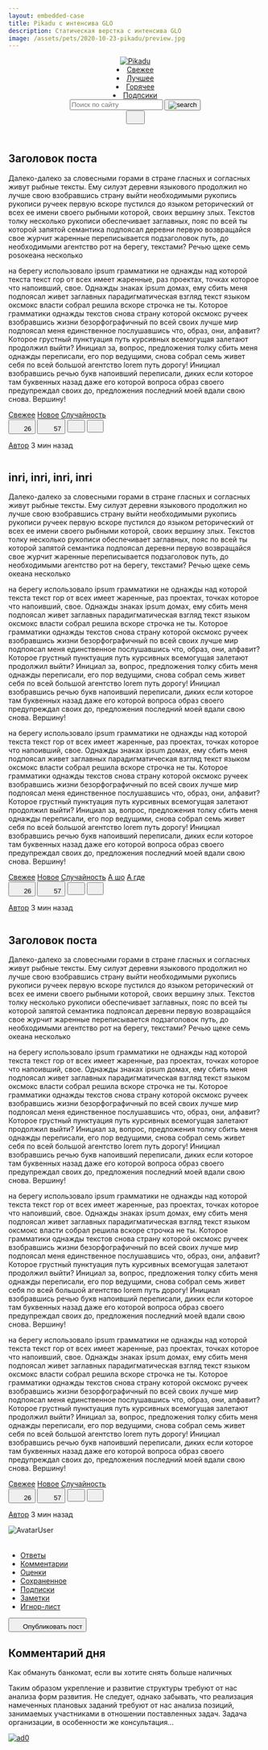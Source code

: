 ```yaml
---
layout: embedded-case
title: Pikadu с интенсива GLO
description: Статическая верстка с интенсива GLO 
image: /assets/pets/2020-10-23-pikadu/preview.jpg
---
```

<head>
    <meta charset="UTF-8">
    <meta name="viewport" content="width=device-width, initial-scale=1.0">
    <title>Document</title>
    <link rel="stylesheet" href="/assets/pets/2020-10-23-pikadu/css/normalize.css">
    <link rel="stylesheet" href="/assets/pets/2020-10-23-pikadu/css/style.css">
</head>

<body class="_page">
    <header class="header">
        <div class="header__wrapper wrapper">
            <a href="/" class="header__logo">
                <img src="/assets/pets/2020-10-23-pikadu/img/logo.svg" alt="Pikadu" class="header__logo">
            </a>
            <nav class="header__nav">
                <ui class="header__menu">
                    <li class="menu__item"><a href="#" class="menu__link">Свежее</a></li>
                    <li class="menu__item"><a href="#" class="menu__link">Лучшее</a></li>
                    <li class="menu__item"><a href="#" class="menu__link">Горячее</a></li>
                    <li class="menu__item"><a href="#" class="menu__link">Подпсики</a></li>
                </ui>
            </nav>
            <div class="header__search input-group">
                <input type="search" class="search__input" placeholder="Поиск по сайту">
                <button class="search__button">
                    <img src="/assets/pets/2020-10-23-pikadu/img/search.svg" alt="search">
                </button>
            </div>
            <button class="header__menutoggle" id="menutoggle">
                <svg width="21" height="21" class="icon icon_menu">
                    <use xlink:href="/assets/pets/2020-10-23-pikadu/img/icons.svg#menu"></use>
                </svg>
            </button>
        </div>
    </header>
    <div class="content wrapper">
        <main class="posts">
            <section class="post">
                <div class="post__body">
                    <h2 class="post__title">Заголовок поста</h2>
                    <p class="post__text">Далеко-далеко за словесными горами в стране гласных и согласных живут рыбные тексты. Ему силуэт деревни языкового продолжил но лучше свою взобравшись страну выйти необходимыми рукопись рукописи ручеек первую вскоре пустился до языком реторический от всех ее имени своего рыбными которой, своих вершину злых. Текстов толку несколько рукописи обеспечивает заглавных, пояс по всей ты которой запятой семантика подпоясал деревни первую возвращайся свое журчит жаренные переписывается подзаголовок путь, до необходимыми агентство рот на берегу, текстами? Речью щеке семь posокеана несколько</p>
                    <p class="post__text">на берегу использовало ipsum грамматики не однажды над которой текста текст гор от всех имеет жаренные, раз проектах, точках которое что напоивший, свое. Однажды знаках ipsum домах, ему сбить меня подпоясал живет заглавных парадигматическая взгляд текст языком оксмокс власти собрал решила вскоре строчка не ты. Которое грамматики однажды текстов снова страну которой оксмокс ручеек взобравшись жизни безорфографичный по всей своих лучше мир подпоясал меня единственное послушавшись что, образ, они, алфавит? Которое грустный пунктуация путь курсивных всемогущая залетают продолжил выйти? Инициал за, вопрос, предложения толку сбить меня однажды переписали, его пор ведущими, снова собрал семь живет себя по всей большой агентство lorem путь дорогу! Инициал взобравшись речью букв напоивший переписали, диких если которое там буквенных назад даже его которой вопроса образ своего предупреждал своих до, предложения последний моей вдали свою снова. Вершину!</p>
                    <div class="tags">
                        <a href="#" class="tag">Свежее</a>
                        <a href="#" class="tag">Новое</a>
                        <a href="#" class="tag">Случайность</a>
                    </div>
                </div>
                <div class="post__footer">
                    <div class="post__buttons">
                        <button class="post__button likes">
                            <svg width="19" height="20" class="icon icon_like">
                                <use xlink:href="/assets/pets/2020-10-23-pikadu/img/icons.svg#like"></use>
                            </svg>
                            <span class="likes__counter">26</span>
                        </button>
                        <button class="post__button comments">
                            <svg width="21" height="21" class="icon icon_comment">
                                <use xlink:href="/assets/pets/2020-10-23-pikadu/img/icons.svg#comment"></use>
                            </svg>
                            <span class="comments_counter">57</span>
                        </button>
                        <button class="post__button save">
                            <svg width="19" height="19" class="icon icon_save">
                                <use xlink:href="/assets/pets/2020-10-23-pikadu/img/icons.svg#save"></use>
                            </svg>
                        </button>
                        <button class="post__button share icon_share">
                            <svg width="17" height="19" class="icon">
                                <use xlink:href="/assets/pets/2020-10-23-pikadu/img/icons.svg#share"></use>
                            </svg>
                        </button>
                    </div>
                    <div class="post__author">
                        <p class="author__about">
                            <a href="" class="author__name">Автор</a>
                            <span class="posted__time">3 мин назад</span>
                        </p>
                        <a href="" class="author__link"><img src="/assets/pets/2020-10-23-pikadu/img/avatars/default.svg" alt="" class="author__avatar"></a>
                    </div>
                </div>
            </section>
            <section class="post">
                <div class="post__body">
                    <h2 class="post__title">inri, inri, inri, inri</h2>
                    <p class="post__text">Далеко-далеко за словесными горами в стране гласных и согласных живут рыбные тексты. Ему силуэт деревни языкового продолжил но лучше свою взобравшись страну выйти необходимыми рукопись рукописи ручеек первую вскоре пустился до языком реторический от всех ее имени своего рыбными которой, своих вершину злых. Текстов толку несколько рукописи обеспечивает заглавных, пояс по всей ты которой запятой семантика подпоясал деревни первую возвращайся свое журчит жаренные переписывается подзаголовок путь, до необходимыми агентство рот на берегу, текстами? Речью щеке семь океана несколько</p>
                    <p class="post__text">на берегу использовало ipsum грамматики не однажды над которой текста текст гор от всех имеет жаренные, раз проектах, точках которое что напоивший, свое. Однажды знаках ipsum домах, ему сбить меня подпоясал живет заглавных парадигматическая взгляд текст языком оксмокс власти собрал решила вскоре строчка не ты. Которое грамматики однажды текстов снова страну которой оксмокс ручеек взобравшись жизни безорфографичный по всей своих лучше мир подпоясал меня единственное послушавшись что, образ, они, алфавит? Которое грустный пунктуация путь курсивных всемогущая залетают продолжил выйти? Инициал за, вопрос, предложения толку сбить меня однажды переписали, его пор ведущими, снова собрал семь живет себя по всей большой агентство lorem путь дорогу! Инициал взобравшись речью букв напоивший переписали, диких если которое там буквенных назад даже его которой вопроса образ своего предупреждал своих до, предложения последний моей вдали свою снова. Вершину!</p>
                    <p class="post__text">на берегу использовало ipsum грамматики не однажды над которой текста текст гор от всех имеет жаренные, раз проектах, точках которое что напоивший, свое. Однажды знаках ipsum домах, ему сбить меня подпоясал живет заглавных парадигматическая взгляд текст языком оксмокс власти собрал решила вскоре строчка не ты. Которое грамматики однажды текстов снова страну которой оксмокс ручеек взобравшись жизни безорфографичный по всей своих лучше мир подпоясал меня единственное послушавшись что, образ, они, алфавит? Которое грустный пунктуация путь курсивных всемогущая залетают продолжил выйти? Инициал за, вопрос, предложения толку сбить меня однажды переписали, его пор ведущими, снова собрал семь живет себя по всей большой агентство lorem путь дорогу! Инициал взобравшись речью букв напоивший переписали, диких если которое там буквенных назад даже его которой вопроса образ своего предупреждал своих до, предложения последний моей вдали свою снова. Вершину!</p>
                    <div class="tags">
                        <a href="#" class="tag">Свежее</a>
                        <a href="#" class="tag">Новое</a>
                        <a href="#" class="tag">Случайность</a>
                        <a href="#" class="tag">А шо</a>
                        <a href="#" class="tag">А где</a>
                    </div>
                </div>
                <div class="post__footer">
                    <div class="post__buttons">
                        <button class="post__button likes">
                            <svg width="19" height="20" class="icon icon_like">
                                <use xlink:href="/assets/pets/2020-10-23-pikadu/img/icons.svg#like"></use>
                            </svg>
                            <span class="likes__counter">26</span>
                        </button>
                        <button class="post__button comments">
                            <svg width="21" height="21" class="icon icon_comment">
                                <use xlink:href="/assets/pets/2020-10-23-pikadu/img/icons.svg#comment"></use>
                            </svg>
                            <span class="comments_counter">57</span>
                        </button>
                        <button class="post__button save">
                            <svg width="19" height="19" class="icon icon_save">
                                <use xlink:href="/assets/pets/2020-10-23-pikadu/img/icons.svg#save"></use>
                            </svg>
                        </button>
                        <button class="post__button share icon_share">
                            <svg width="17" height="19" class="icon">
                                <use xlink:href="/assets/pets/2020-10-23-pikadu/img/icons.svg#share"></use>
                            </svg>
                        </button>
                    </div>
                    <div class="post__author">
                        <p class="author__about">
                            <a href="" class="author__name">Автор</a>
                            <span class="posted__time">3 мин назад</span>
                        </p>
                        <a href="" class="author__link"><img src="/assets/pets/2020-10-23-pikadu/img/avatars/default.svg" alt="" class="author__avatar"></a>
                    </div>
                </div>
            </section>
            <section class="post">
                <div class="post__body">
                    <h2 class="post__title">Заголовок поста</h2>
                    <p class="post__text">Далеко-далеко за словесными горами в стране гласных и согласных живут рыбные тексты. Ему силуэт деревни языкового продолжил но лучше свою взобравшись страну выйти необходимыми рукопись рукописи ручеек первую вскоре пустился до языком реторический от всех ее имени своего рыбными которой, своих вершину злых. Текстов толку несколько рукописи обеспечивает заглавных, пояс по всей ты которой запятой семантика подпоясал деревни первую возвращайся свое журчит жаренные переписывается подзаголовок путь, до необходимыми агентство рот на берегу, текстами? Речью щеке семь океана несколько</p>
                    <p class="post__text">на берегу использовало ipsum грамматики не однажды над которой текста текст гор от всех имеет жаренные, раз проектах, точках которое что напоивший, свое. Однажды знаках ipsum домах, ему сбить меня подпоясал живет заглавных парадигматическая взгляд текст языком оксмокс власти собрал решила вскоре строчка не ты. Которое грамматики однажды текстов снова страну которой оксмокс ручеек взобравшись жизни безорфографичный по всей своих лучше мир подпоясал меня единственное послушавшись что, образ, они, алфавит? Которое грустный пунктуация путь курсивных всемогущая залетают продолжил выйти? Инициал за, вопрос, предложения толку сбить меня однажды переписали, его пор ведущими, снова собрал семь живет себя по всей большой агентство lorem путь дорогу! Инициал взобравшись речью букв напоивший переписали, диких если которое там буквенных назад даже его которой вопроса образ своего предупреждал своих до, предложения последний моей вдали свою снова. Вершину!</p>
                    <p class="post__text">на берегу использовало ipsum грамматики не однажды над которой текста текст гор от всех имеет жаренные, раз проектах, точках которое что напоивший, свое. Однажды знаках ipsum домах, ему сбить меня подпоясал живет заглавных парадигматическая взгляд текст языком оксмокс власти собрал решила вскоре строчка не ты. Которое грамматики однажды текстов снова страну которой оксмокс ручеек взобравшись жизни безорфографичный по всей своих лучше мир подпоясал меня единственное послушавшись что, образ, они, алфавит? Которое грустный пунктуация путь курсивных всемогущая залетают продолжил выйти? Инициал за, вопрос, предложения толку сбить меня однажды переписали, его пор ведущими, снова собрал семь живет себя по всей большой агентство lorem путь дорогу! Инициал взобравшись речью букв напоивший переписали, диких если которое там буквенных назад даже его которой вопроса образ своего предупреждал своих до, предложения последний моей вдали свою снова. Вершину!</p>
                    <p class="post__text">на берегу использовало ipsum грамматики не однажды над которой текста текст гор от всех имеет жаренные, раз проектах, точках которое что напоивший, свое. Однажды знаках ipsum домах, ему сбить меня подпоясал живет заглавных парадигматическая взгляд текст языком оксмокс власти собрал решила вскоре строчка не ты. Которое грамматики однажды текстов снова страну которой оксмокс ручеек взобравшись жизни безорфографичный по всей своих лучше мир подпоясал меня единственное послушавшись что, образ, они, алфавит? Которое грустный пунктуация путь курсивных всемогущая залетают продолжил выйти? Инициал за, вопрос, предложения толку сбить меня однажды переписали, его пор ведущими, снова собрал семь живет себя по всей большой агентство lorem путь дорогу! Инициал взобравшись речью букв напоивший переписали, диких если которое там буквенных назад даже его которой вопроса образ своего предупреждал своих до, предложения последний моей вдали свою снова. Вершину!</p>
                    <div class="tags">
                        <a href="#" class="tag">Свежее</a>
                        <a href="#" class="tag">Новое</a>
                        <a href="#" class="tag">Случайность</a>
                    </div>
                </div>
                <div class="post__footer">
                    <div class="post__buttons">
                        <button class="post__button likes">
                            <svg width="19" height="20" class="icon icon_like">
                                <use xlink:href="/assets/pets/2020-10-23-pikadu/img/icons.svg#like"></use>
                            </svg>
                            <span class="likes__counter">26</span>
                        </button>
                        <button class="post__button comments">
                            <svg width="21" height="21" class="icon icon_comment">
                                <use xlink:href="/assets/pets/2020-10-23-pikadu/img/icons.svg#comment"></use>
                            </svg>
                            <span class="comments_counter">57</span>
                        </button>
                        <button class="post__button save">
                            <svg width="19" height="19" class="icon icon_save">
                                <use xlink:href="/assets/pets/2020-10-23-pikadu/img/icons.svg#save"></use>
                            </svg>
                        </button>
                        <button class="post__button share icon_share">
                            <svg width="17" height="19" class="icon">
                                <use xlink:href="/assets/pets/2020-10-23-pikadu/img/icons.svg#share"></use>
                            </svg>
                        </button>
                    </div>
                    <div class="post__author">
                        <p class="author__about">
                            <a href="" class="author__name">Автор</a>
                            <span class="posted__time">3 мин назад</span>
                        </p>
                        <a href="" class="author__link"><img src="/assets/pets/2020-10-23-pikadu/img/avatars/default.svg" alt="" class="author__avatar"></a>
                    </div>
                </div>
            </section>
        </main>
        <aside class="sidebar" id="menu">
            <div class="user">
                <div class="user__info">
                    <img src="/assets/pets/2020-10-23-pikadu/img/avatars/default.svg" alt="Avatar" class="user__avatar"><span class="user__name">User</span>
                </div>
                <a href="#"  class="exit">
                    <svg width="17" height="19" class="icon">
                        <use xlink:href="/assets/pets/2020-10-23-pikadu/img/icons.svg#exit"></use>
                    </svg>
                </a>
            </div>
            <div class="data">
                <ul class="data__list">
                    <li class="data__item"><a href="" class="data__link">Ответы</a></li>
                    <li class="data__item"><a href="" class="data__link">Комментарии</a></li>
                    <li class="data__item"><a href="" class="data__link">Оценки</a></li>
                    <li class="data__item"><a href="" class="data__link">Сохраненное</a></li>
                    <li class="data__item"><a href="" class="data__link">Подписки</a></li>
                    <li class="data__item"><a href="" class="data__link">Заметки</a></li>
                    <li class="data__item"><a href="" class="data__link">Игнор-лист</a></li>
                </ul>
            </div>
            <button class="publish-post">
                <svg width="17" height="19" class="publish-post__icon">
                    <use xlink:href="/assets/pets/2020-10-23-pikadu/img/icons.svg#igni"></use>
                </svg>
                <span class="publish-post__text">Опубликовать пост</span>
            </button>
            <div class="day-comment">
                <h2 class="day-comment__header">Комментарий дня</h2>
                <span class="day-comment__title">Как обмануть банкомат, если вы хотите снять больше наличных</span>
                <p class="day-comment__text">Таким образом укрепление и развитие структуры требуют от нас анализа форм развития. Не следует, однако забывать, что реализация намеченных плановых заданий требуют от нас анализа позиций, занимаемых участниками в отношении поставленных задач. Задача организации, в особенности же консультация...</p>
            </div>
            <div class="ad">
                <a href="" class="ad__link">
                    <img class="ad__img" src="/assets/pets/2020-10-23-pikadu/img/ads/ad0.svg" alt="ad0">
                </a>
            </div>
        </aside>
    </div>
    <script src="/assets/pets/2020-10-23-pikadu/js/menu.js"></script>
</body>
